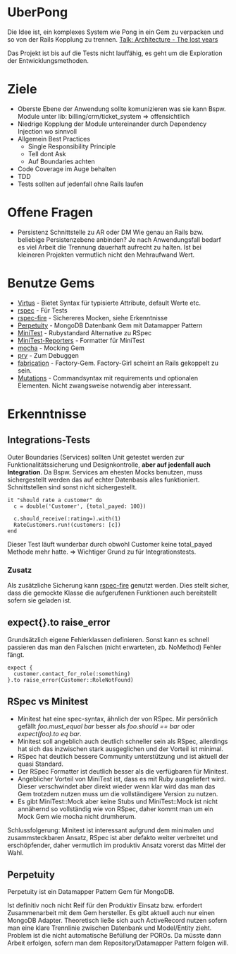 # UberPong

Die Idee ist, ein komplexes System wie Pong in ein Gem zu verpacken und so von der Rails Kopplung zu trennen. [Talk: Architecture - The lost years](http://confreaks.com/videos/759-rubymidwest2011-keynote-architecture-the-lost-years)

Das Projekt ist bis auf die Tests nicht lauffähig, es geht um die Exploration der Entwicklungsmethoden.


# Ziele

- Oberste Ebene der Anwendung sollte komunizieren was sie kann
  Bspw. Module unter lib: billing/crm/ticket_system => offensichtlich
- Niedrige Kopplung der Module untereinander durch Dependency Injection wo sinnvoll
- Allgemein Best Practices
  - Single Responsibility Principle
  - Tell dont Ask
  - Auf Boundaries achten
- Code Coverage im Auge behalten
- TDD
- Tests sollten auf jedenfall ohne Rails laufen


# Offene Fragen

- Persistenz Schnittstelle zu AR oder DM
  Wie genau an Rails bzw. beliebige Persistenzebene anbinden? Je nach Anwendungsfall bedarf es viel Arbeit die Trennung dauerhaft aufrecht zu halten. Ist bei kleineren Projekten vermutlich nicht den Mehraufwand Wert.

# Benutze Gems

- [Virtus](https://github.com/solnic/virtus) - Bietet Syntax für typisierte Attribute, default Werte etc.
- [rspec](http://rspec.info/) - Für Tests
- [rspec-fire](https://github.com/xaviershay/rspec-fire) - Sichereres Mocken, siehe Erkenntnisse
- [Perpetuity](https://github.com/jgaskins/perpetuity) - MongoDB Datenbank Gem mit Datamapper Pattern
- [MiniTest](https://github.com/seattlerb/minitest) - Rubystandard Alternative zu RSpec
- [MiniTest-Reporters](https://github.com/CapnKernul/minitest-reporters) - Formatter für MiniTest
- [mocha](https://github.com/freerange/mocha) - Mocking Gem
- [pry](https://github.com/pry/pry) - Zum Debuggen
- [fabrication](http://www.fabricationgem.org/) - Factory-Gem. Factory-Girl scheint an Rails gekoppelt zu sein.
- [Mutations](https://github.com/cypriss/mutations) - Commandsyntax mit requirements und optionalen Elementen. Nicht zwangsweise notwendig aber interessant.






# Erkenntnisse

## Integrations-Tests

Outer Boundaries (Services) sollten Unit getestet werden zur Funktionalitätssicherung und Designkontrolle, __aber auf jedenfall auch Integration__. Da Bspw. Services am ehesten Mocks benutzen, muss sichergestellt werden das auf echter Datenbasis alles funktioniert. Schnittstellen sind sonst nicht sichergestellt.

    it "should rate a customer" do
      c = double('Customer', {total_payed: 100})

      c.should_receive(:rating=).with(1)
      RateCustomers.run!(customers: [c])
    end

Dieser Test läuft wunderbar durch obwohl Customer keine total_payed Methode mehr hatte. => Wichtiger Grund zu für Integrationstests.

### Zusatz

Als zusätzliche Sicherung kann [rspec-fire](https://github.com/xaviershay/rspec-fire) genutzt werden. Dies stellt sicher, dass die gemockte Klasse die aufgerufenen Funktionen auch bereitstellt sofern sie geladen ist.

## expect{}.to raise_error

Grundsätzlich eigene Fehlerklassen definieren. Sonst kann es schnell passieren das man den Falschen (nicht erwarteten, zb. NoMethod) Fehler fängt.

    expect {
      customer.contact_for_role(:something)
    }.to raise_error(Customer::RoleNotFound)

## RSpec vs Minitest

- Minitest hat eine spec-syntax, ähnlich der von RSpec. Mir persönlich gefällt _foo.must_equal bar_ besser als _foo.should == bar_ oder _expect(foo).to eq bar_.
- Minitest soll angeblich auch deutlich schneller sein als RSpec, allerdings hat sich das inzwischen stark ausgeglichen und der Vorteil ist minimal.
- RSpec hat deutlich bessere Community unterstützung und ist aktuell der quasi Standard.
- Der RSpec Formatter ist deutlich besser als die verfügbaren für Minitest.
- Angeblicher Vorteil von MiniTest ist, dass es mit Ruby ausgeliefert wird. Dieser verschwindet aber direkt wieder wenn klar wird das man das Gem trotzdem nutzen muss um die vollständigere Version zu nutzen.
- Es gibt MiniTest::Mock aber keine Stubs und MiniTest::Mock ist nicht annähernd so vollständig wie von RSpec, daher kommt man um ein Mock Gem wie mocha nicht drumherum.

Schlussfolgerung: Minitest ist interessant aufgrund dem minimalen und zusammsteckbaren Ansatz, RSpec ist aber defakto weiter verbreitet und erschöpfender, daher vermutlich im produktiv Ansatz vorerst das Mittel der Wahl.

## Perpetuity

Perpetuity ist ein Datamapper Pattern Gem für MongoDB.

Ist definitiv noch nicht Reif für den Produktiv Einsatz bzw. erfordert Zusammenarbeit mit dem Gem hersteller. Es gibt aktuell auch nur einen  MongoDB Adapter. Theoretisch ließe sich auch ActiveRecord nutzen sofern man eine klare Trennlinie zwischen Datenbank und Model/Entity zieht. Problem ist die nicht automatische Befüllung der POROs. Da müsste dann Arbeit erfolgen, sofern man dem Repository/Datamapper Pattern folgen will.